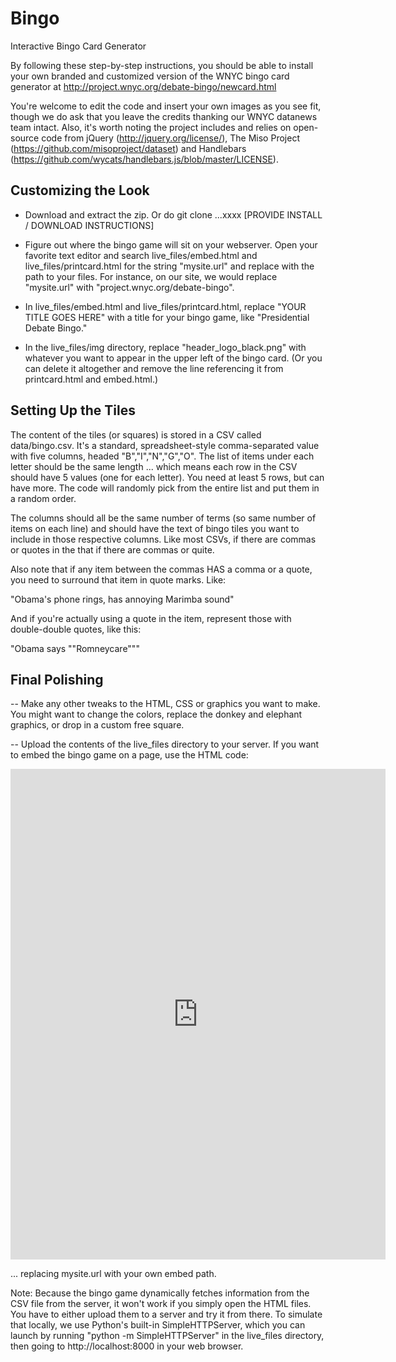 Bingo
=====

Interactive Bingo Card Generator

By following these step-by-step instructions, you should be able to install your own branded and customized version of the WNYC bingo card generator at http://project.wnyc.org/debate-bingo/newcard.html

You're welcome to edit the code and insert your own images as you see fit, though we do ask that you leave the credits thanking our WNYC datanews team intact. Also, it's worth noting the project includes and relies on open-source code from jQuery (http://jquery.org/license/), The Miso Project (https://github.com/misoproject/dataset) and Handlebars (https://github.com/wycats/handlebars.js/blob/master/LICENSE).

Customizing the Look
--------------------

- Download and extract the zip. Or do git clone ...xxxx [PROVIDE INSTALL / DOWNLOAD INSTRUCTIONS]

- Figure out where the bingo game will sit on your webserver. Open your favorite text editor and search live_files/embed.html and live_files/printcard.html for the string "mysite.url" and replace with the path to your files. For instance, on our site, we would replace "mysite.url" with "project.wnyc.org/debate-bingo".

- In live_files/embed.html and live_files/printcard.html, replace "YOUR TITLE GOES HERE" with a title for your bingo game, like "Presidential Debate Bingo."

- In the live_files/img directory, replace "header_logo_black.png" with whatever you want to appear in the upper left of the bingo card. (Or you can delete it altogether and remove the line referencing it from printcard.html and embed.html.)

Setting Up the Tiles
--------------------

The content of the tiles (or squares) is stored in a CSV called data/bingo.csv. It's a standard, spreadsheet-style comma-separated value with five columns, headed "B","I","N","G","O". The list of items under each letter should be the same length ... which means each row in the CSV should have 5 values (one for each letter). You need at least 5 rows, but can have more. The code will randomly pick from the entire list and put them in a random order.

The columns should all be the same number of terms (so same number of items on each line) and should have the text of bingo tiles you want to include in those respective columns. Like most CSVs, if there are commas or quotes in the  that if there are commas or quite.

Also note that if any item between the commas HAS a comma or a quote, you need to surround that item in quote marks. Like:

   "Obama's phone rings, has annoying Marimba sound"
   
And if you're actually using a quote in the item, represent those with double-double quotes, like this:

   "Obama says ""Romneycare"""

Final Polishing
---------------

-- Make any other tweaks to the HTML, CSS or graphics you want to make. You might want to change the colors, replace the donkey and elephant graphics, or drop in a custom free square.

-- Upload the contents of the live_files directory to your server. If you want to embed the bingo game on a page, use the HTML code:

<iframe src="http://mysite.url/embed.html" height="785" width="600" scrolling="no" frameborder="0"></iframe>

... replacing mysite.url with your own embed path.

Note: Because the bingo game dynamically fetches information from the CSV file from the server, it won't work if you simply open the HTML files. You have to either upload them to a server and try it from there. To simulate that locally, we use Python's built-in SimpleHTTPServer, which you can launch by running "python -m SimpleHTTPServer" in the live_files directory, then going to http://localhost:8000 in your web browser.


